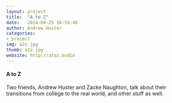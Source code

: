 ```yaml
---
layout: project
title:  "A to Z"
date:   2014-04-25 16:54:46
author: Andrew Huster
categories:
- project
img: a2z.jpg
thumb: a2z.jpg
website: http://atoz.audio
---
```

#### A to Z
Two friends, Andrew Huster and Zacke Naughton, talk about their transitions from college to the real world, and other stuff as well.
